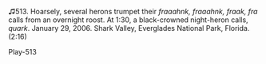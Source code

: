 ♫513. Hoarsely, several herons trumpet their *fraaahnk, fraaahnk, fraak,
fra* calls from an overnight roost. At 1:30, a black-crowned night-heron
calls, *quark*. January 29, 2006. Shark Valley, Everglades National
Park, Florida. (2:16)

Play-513

